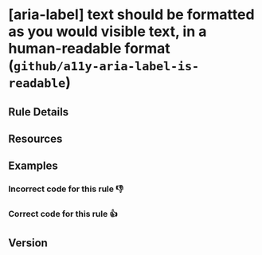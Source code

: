 # [aria-label] text should be formatted as you would visible text, in a human-readable format (`github/a11y-aria-label-is-readable`)

<!-- end auto-generated rule header -->

## Rule Details

## Resources

## Examples

### **Incorrect** code for this rule 👎

### **Correct** code for this rule 👍


## Version
